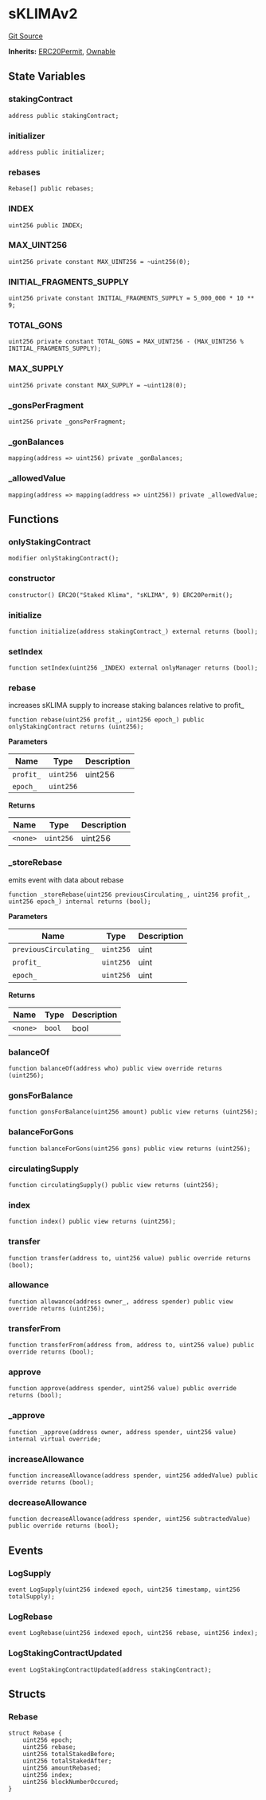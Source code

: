 # sKLIMAv2
[Git Source](https://github.com/KlimaDAO/klimadao-solidity/blob/d2235caa445c673ffcb1a4a1d8c97c8c3cba5198/src/protocol/tokens/regular/sKlimaToken_v2.sol)

**Inherits:**
[ERC20Permit](/src/protocol/tokens/regular/sKlimaToken.sol/abstract.ERC20Permit.md), [Ownable](/src/integrations/sushixklima/Ownable.sol/contract.Ownable.md)


## State Variables
### stakingContract

```solidity
address public stakingContract;
```


### initializer

```solidity
address public initializer;
```


### rebases

```solidity
Rebase[] public rebases;
```


### INDEX

```solidity
uint256 public INDEX;
```


### MAX_UINT256

```solidity
uint256 private constant MAX_UINT256 = ~uint256(0);
```


### INITIAL_FRAGMENTS_SUPPLY

```solidity
uint256 private constant INITIAL_FRAGMENTS_SUPPLY = 5_000_000 * 10 ** 9;
```


### TOTAL_GONS

```solidity
uint256 private constant TOTAL_GONS = MAX_UINT256 - (MAX_UINT256 % INITIAL_FRAGMENTS_SUPPLY);
```


### MAX_SUPPLY

```solidity
uint256 private constant MAX_SUPPLY = ~uint128(0);
```


### _gonsPerFragment

```solidity
uint256 private _gonsPerFragment;
```


### _gonBalances

```solidity
mapping(address => uint256) private _gonBalances;
```


### _allowedValue

```solidity
mapping(address => mapping(address => uint256)) private _allowedValue;
```


## Functions
### onlyStakingContract


```solidity
modifier onlyStakingContract();
```

### constructor


```solidity
constructor() ERC20("Staked Klima", "sKLIMA", 9) ERC20Permit();
```

### initialize


```solidity
function initialize(address stakingContract_) external returns (bool);
```

### setIndex


```solidity
function setIndex(uint256 _INDEX) external onlyManager returns (bool);
```

### rebase

increases sKLIMA supply to increase staking balances relative to profit_


```solidity
function rebase(uint256 profit_, uint256 epoch_) public onlyStakingContract returns (uint256);
```
**Parameters**

|Name|Type|Description|
|----|----|-----------|
|`profit_`|`uint256`|uint256|
|`epoch_`|`uint256`||

**Returns**

|Name|Type|Description|
|----|----|-----------|
|`<none>`|`uint256`|uint256|


### _storeRebase

emits event with data about rebase


```solidity
function _storeRebase(uint256 previousCirculating_, uint256 profit_, uint256 epoch_) internal returns (bool);
```
**Parameters**

|Name|Type|Description|
|----|----|-----------|
|`previousCirculating_`|`uint256`|uint|
|`profit_`|`uint256`|uint|
|`epoch_`|`uint256`|uint|

**Returns**

|Name|Type|Description|
|----|----|-----------|
|`<none>`|`bool`|bool|


### balanceOf


```solidity
function balanceOf(address who) public view override returns (uint256);
```

### gonsForBalance


```solidity
function gonsForBalance(uint256 amount) public view returns (uint256);
```

### balanceForGons


```solidity
function balanceForGons(uint256 gons) public view returns (uint256);
```

### circulatingSupply


```solidity
function circulatingSupply() public view returns (uint256);
```

### index


```solidity
function index() public view returns (uint256);
```

### transfer


```solidity
function transfer(address to, uint256 value) public override returns (bool);
```

### allowance


```solidity
function allowance(address owner_, address spender) public view override returns (uint256);
```

### transferFrom


```solidity
function transferFrom(address from, address to, uint256 value) public override returns (bool);
```

### approve


```solidity
function approve(address spender, uint256 value) public override returns (bool);
```

### _approve


```solidity
function _approve(address owner, address spender, uint256 value) internal virtual override;
```

### increaseAllowance


```solidity
function increaseAllowance(address spender, uint256 addedValue) public override returns (bool);
```

### decreaseAllowance


```solidity
function decreaseAllowance(address spender, uint256 subtractedValue) public override returns (bool);
```

## Events
### LogSupply

```solidity
event LogSupply(uint256 indexed epoch, uint256 timestamp, uint256 totalSupply);
```

### LogRebase

```solidity
event LogRebase(uint256 indexed epoch, uint256 rebase, uint256 index);
```

### LogStakingContractUpdated

```solidity
event LogStakingContractUpdated(address stakingContract);
```

## Structs
### Rebase

```solidity
struct Rebase {
    uint256 epoch;
    uint256 rebase;
    uint256 totalStakedBefore;
    uint256 totalStakedAfter;
    uint256 amountRebased;
    uint256 index;
    uint256 blockNumberOccured;
}
```

